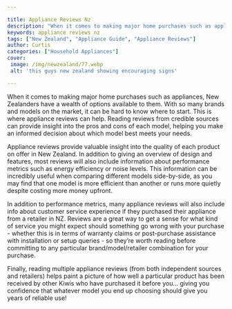 ```yaml
---

title: Appliance Reviews Nz
description: "When it comes to making major home purchases such as appliances, New Zealanders have a wealth of options available to them. With s...check it out to learn"
keywords: appliance reviews nz
tags: ["New Zealand", "Appliance Guide", "Appliance Reviews"]
author: Curtis
categories: ["Household Appliances"]
cover: 
 image: /img/newzealand/77.webp
 alt: 'this guys new zealand showing encouraging signs'

---
```


When it comes to making major home purchases such as appliances, New Zealanders have a wealth of options available to them. With so many brands and models on the market, it can be hard to know where to start. This is where appliance reviews can help. Reading reviews from credible sources can provide insight into the pros and cons of each model, helping you make an informed decision about which model best meets your needs.

Appliance reviews provide valuable insight into the quality of each product on offer in New Zealand. In addition to giving an overview of design and features, most reviews will also include information about performance metrics such as energy efficiency or noise levels. This information can be incredibly useful when comparing different models side-by-side, as you may find that one model is more efficient than another or runs more quietly despite costing more money upfront. 

In addition to performance metrics, many appliance reviews will also include info about customer service experience if they purchased their appliance from a retailer in NZ. Reviews are a great way to get a sense for what kind of service you might expect should something go wrong with your purchase - whether this is in terms of warranty claims or post-purchase assistance with installation or setup queries - so they’re worth reading before committing to any particular brand/model/retailer combination for your purchase. 

Finally, reading multiple appliance reviews (from both independent sources and retailers) helps paint a picture of how well a particular product has been received by other Kiwis who have purchased it before you… giving you confidence that whatever model you end up choosing should give you years of reliable use!
